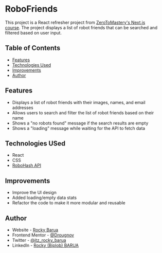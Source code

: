 # RoboFriends

This project is a React refresher project from [ZeroToMastery's Next.js course](https://www.udemy.com/course/complete-nextjs-developer-zero-to-mastery/). The project displays a list of robot friends that can be searched and filtered based on user input.

## Table of Contents

- [Features](#features)
- [Technologies Used](#technologies-used)
- [Improvements](#improvements)
- [Author](#author)

## Features

- Displays a list of robot friends with their images, names, and email addresses
- Allows users to search and filter the list of robot friends based on their name
- Shows a "no robots found" message if the search results are empty
- Shows a "loading" message while waiting for the API to fetch data

## Technologies USed

- React
- CSS
- [RoboHash API](https://robohash.org/)

## Improvements

- Improve the UI design
- Added loading/empty data stats
- Refactor the code to make it more modular and reusable

## Author

- Website - [Rocky Barua](https://rockybarua.netlify.app)
- Frontend Mentor - [@Drougnov](https://www.frontendmentor.io/profile/Drougnov)
- Twitter - [@itz_rocky_barua](https://twitter.com/itz_rocky_barua)
- LinkedIn - [Rocky (Biplob) BARUA](https://www.linkedin.com/in/rockybarua)

